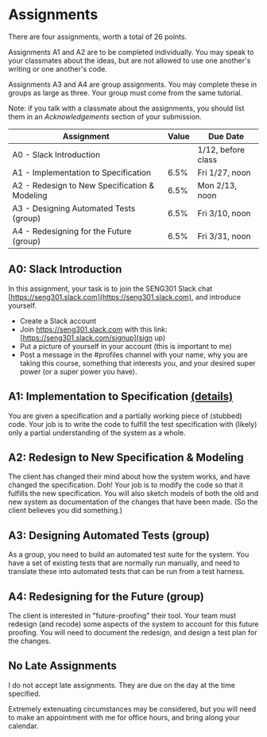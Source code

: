 # Assignments

There are four assignments, worth a total of 26 points.

Assignments A1 and A2 are to be completed individually. You may speak to your classmates about the ideas, but are not allowed to use one another's writing or one another's code.

Assignments A3 and A4 are group assignments. You may complete these in groups as large as three. Your group must come from the same tutorial.

Note: if you talk with a classmate about the assignments, you should list them in an *Acknowledgements* section of your submission.

| Assignment | Value | Due Date |
| ---------- | ----- | -------- |
| A0 - Slack Introduction | | 1/12, before class |
| A1 - Implementation to Specification | 6.5% | Fri 1/27, noon |
| A2 - Redesign to New Specification & Modeling | 6.5% | Mon 2/13, noon |
| A3 - Designing Automated Tests (group) | 6.5% | Fri 3/10, noon |
| A4 - Redesigning for the Future (group) | 6.5% | Fri 3/31, noon |

## A0: Slack Introduction

In this assignment, your task is to join the SENG301 Slack chat [https://seng301.slack.com](https://seng301.slack.com), and introduce yourself.

* Create a Slack account
* Join https://seng301.slack.com with this link: [https://seng301.slack.com/signup](sign up)
* Put a picture of yourself in your account (this is important to me)
* Post a message in the #profiles channel with your name, why you are taking this course, something that interests you, and your desired super power (or a super power you have).

## A1: Implementation to Specification [(details)](a1.md)

You are given a specification and a partially working piece of (stubbed) code. Your job is to write the code to fulfill the test specification with (likely) only a partial understanding of the system as a whole.

## A2: Redesign to New Specification & Modeling

The client has changed their mind about how the system works, and have changed the specification. Doh! Your job is to modify the code so that it fulfills the new specification. You will also sketch models of both the old and new system as documentation of the changes that have been made. (So the client believes you did something.)

## A3: Designing Automated Tests (group)

As a group, you need to build an automated test suite for the system. You have a set of existing tests that are normally run manually, and need to translate these into automated tests that can be run from a test harness.

## A4: Redesigning for the Future (group)

The client is interested in "future-proofing" their tool. Your team must redesign (and recode) some aspects of the system to account for this future proofing. You will need to document the redesign, and design a test plan for the changes.

## No Late Assignments

I do not accept late assignments. They are due on the day at the time specified.

Extremely extenuating circumstances may be considered, but you will need to make an appointment with me for office hours, and bring along your calendar.